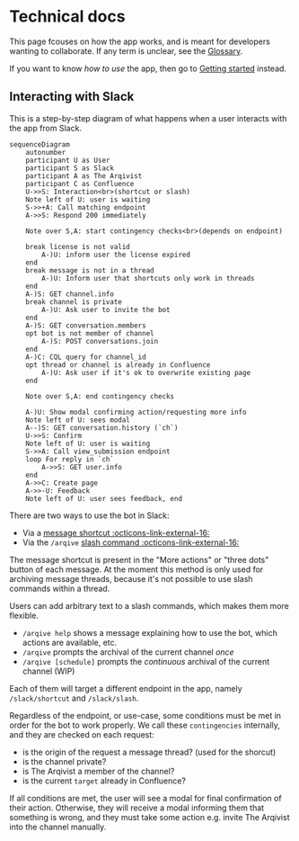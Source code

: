 # Technical docs

This page fcouses on how the app works,
and is meant for developers wanting to collaborate.
If any term is unclear, see the [Glossary](glossary.md).

If you want to know _how to use_ the app,
then go to [Getting started](getting_started.md) instead.

## Interacting with Slack

This is a step-by-step diagram of what happens when a user interacts with the app from Slack.

```mermaid
sequenceDiagram
    autonumber
    participant U as User
    participant S as Slack
    participant A as The Arqivist
    participant C as Confluence
    U->>S: Interaction<br>(shortcut or slash)
    Note left of U: user is waiting
    S->>+A: Call matching endpoint
    A->>S: Respond 200 immediately

    Note over S,A: start contingency checks<br>(depends on endpoint)

    break license is not valid
        A-)U: inform user the license expired
    end
    break message is not in a thread
        A-)U: Inform user that shortcuts only work in threads
    end
    A-)S: GET channel.info
    break channel is private
        A-)U: Ask user to invite the bot
    end
    A-)S: GET conversation.members
    opt bot is not member of channel
        A-)S: POST conversations.join
    end
    A-)C: CQL query for channel_id
    opt thread or channel is already in Confluence
        A-)U: Ask user if it's ok to overwrite existing page
    end

    Note over S,A: end contingency checks

    A-)U: Show modal confirming action/requesting more info
    Note left of U: sees modal
    A--)S: GET conversation.history (`ch`)
    U->>S: Confirm
    Note left of U: user is waiting
    S->>A: Call view_submission endpoint
    loop For reply in `ch`
        A->>S: GET user.info
    end
    A->>C: Create page
    A->>-U: Feedback
    Note left of U: user sees feedback, end
```
There are two ways to use the bot in Slack:

* Via a [message shortcut :octicons-link-external-16:](https://api.slack.com/interactivity/shortcuts/using#message_shortcuts)
* Via the `/arqive` [slash command :octicons-link-external-16:](https://api.slack.com/interactivity/slash-commands)

The message shortcut is present in the "More actions" or "three dots" button of each message.
At the moment this method is only used for archiving message threads,
because it's not possible to use slash commands within a thread.

Users can add arbitrary text to a slash commands, which makes them more flexible.

* `/arqive help`       shows a message explaining how to use the bot, which actions are available, etc.
* `/arqive`            prompts the archival of the current channel _once_
* `/arqive [schedule]` prompts the _continuous_ archival of the current channel (WIP)

Each of them will target a different endpoint in the app, namely `/slack/shortcut` and `/slack/slash`.

Regardless of the endpoint, or use-case, some conditions must be met in order for the bot to work properly.
We call these `contingencies` internally, and they are checked on each request:

* is the origin of the request a message thread? (used for the shorcut)
* is the channel private?
* is The Arqivist a member of the channel?
* is the current `target` already in Confluence?

If all conditions are met, the user will see a modal for final confirmation of their action.
Otherwise, they will receive a modal informing them that something is wrong,
and they must take some action e.g. invite The Arqivist into the channel manually.

